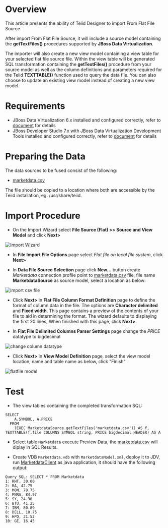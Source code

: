 # Overview

This article presents the ability of Teiid Designer to import From Flat File Source.

After import From Flat File Source, it will include a source model containing the **getTextFiles()** procedures supported by **JBoss Data Virtualization**.

The importer will also create a new view model containing a view table for your selected flat file source file. Within the view table will be generated SQL transformation containing the **getTextFiles()** procedure from your source model as well as the column definitions and parameters required for the Teiid **TEXTTABLE()** function used to query the data file. You can also choose to update an existing view model instead of creating a new view model.


# Requirements

* JBoss Data Virtualization 6.x installed and configured correctly, refer to [document](../installation/jdv-installation.md) for details
* JBoss Developer Studio 7.x with JBoss Data Virtualization Development Tools installed and configured correctly, refer to [document](../installation/jdv-installation.md) for details


# Preparing the Data

The data sources to be fused consist of the following:

* [marketdata.csv](../metadata/marketdata.csv)

The file should be copied to a location where both are accessible by the Teiid installation, eg. /usr/share/teiid.


# Import Procedure 

* On the Import Wizard select **File Source (Flat) >> Source and View Model** and click **Next>**

![Import Wizard](img/importer-wizard.png)

* In **File Import File Options** page select *Flat file on local file system*, click **Next>**

* In **Data File Source Selection** page click **New...** button create *Marketdata* connection profile point to [marketdata.csv](../metadata/marketdata.csv) file, file name **MarketdataSource** as source model, select a location as below:

![import csv file](img/importer-flatfile-source-view.png)

* Click **Next>** in **Flat File Column Format Definition** page to define the format of column data in the file. The options are **Character delimited** and **Fixed width**. This page contains a preview of the contents of your file to aid in determining the format. The wizard defaults to displaying the first 20 lines, When finished with this page, click **Next>**.

* In **Flat File Delimited Columns Parser Settings** page change the *PRICE* datatype to bigdecimal

![change column datatype](img/importer-flatfile-column.png)

* Click **Next>** in **View Model Definition** page, select the view model location, name and table name as below, click "Finish"

![flatfile model](img/importer-flatfile-model.png)

# Test

* The view tables containing the completed transformation SQL:

~~~
SELECT
    A.SYMBOL, A.PRICE
  FROM
    (EXEC MarketdataSource.getTextFiles('marketdata.csv')) AS f, TEXTTABLE(f.file COLUMNS SYMBOL string, PRICE bigdecimal HEADER) AS A
~~~

* Select table `Marketdata` execute Preview Data, the [marketdata.csv](../metadata/marketdata.csv) will diplay in SQL Results.

* Create VDB `Marketdata.vdb` with `MarketdataModel.xml`, deploy it to JDV, run [MarketdataClient](../jdbc-client/src/main/java/com/jboss/teiid/client/MarketdataClient.java) as java application, it should have the following output:

~~~
Query SQL: SELECT * FROM Marketdata
1: RHT, 30.00
2: BA, 42.75
3: MON, 78.75
4: PNRA, 84.97
5: SY, 24.30
6: BTU, 41.25
7: IBM, 80.89
8: DELL, 10.75
9: HPQ, 31.52
10: GE, 16.45
~~~ 
